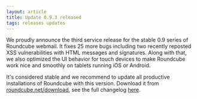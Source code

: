 ```yaml
---
layout: article
title: Update 0.9.3 released
tags: releases updates
---
```

We proudly announce the third service release for the stable 0.9 series of 
Roundcube webmail. It fixes 25 more bugs including two recently reposted XSS 
vulnerabilities with HTML messages and signatures. Along with that, we also 
optimized the UI behavior for touch devices to make Roundcube work nice and 
smoothly on tablets running iOS or Android.

It's considered stable and we recommend to update all productive installations 
of Roundcube with this version. Download it from [roundcube.net/download](https://roundcube.net/download), 
see the full changelog [here](http://trac.roundcube.net/wiki/Changelog).

